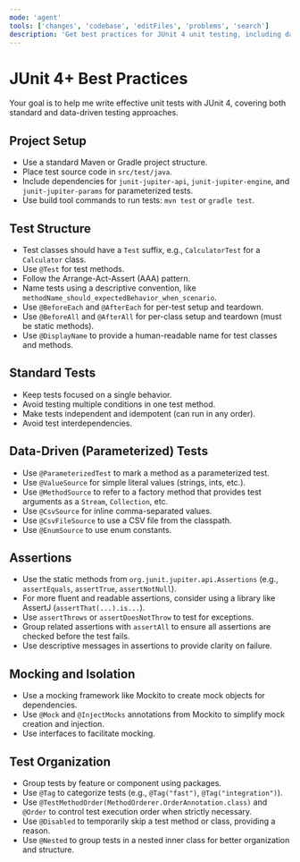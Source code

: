 ```yaml
---
mode: 'agent'
tools: ['changes', 'codebase', 'editFiles', 'problems', 'search']
description: 'Get best practices for JUnit 4 unit testing, including data-driven tests'
---
```


# JUnit 4+ Best Practices

Your goal is to help me write effective unit tests with JUnit 4, covering both standard and data-driven testing approaches.

## Project Setup

- Use a standard Maven or Gradle project structure.
- Place test source code in `src/test/java`.
- Include dependencies for `junit-jupiter-api`, `junit-jupiter-engine`, and `junit-jupiter-params` for parameterized tests.
- Use build tool commands to run tests: `mvn test` or `gradle test`.

## Test Structure

- Test classes should have a `Test` suffix, e.g., `CalculatorTest` for a `Calculator` class.
- Use `@Test` for test methods.
- Follow the Arrange-Act-Assert (AAA) pattern.
- Name tests using a descriptive convention, like `methodName_should_expectedBehavior_when_scenario`.
- Use `@BeforeEach` and `@AfterEach` for per-test setup and teardown.
- Use `@BeforeAll` and `@AfterAll` for per-class setup and teardown (must be static methods).
- Use `@DisplayName` to provide a human-readable name for test classes and methods.

## Standard Tests

- Keep tests focused on a single behavior.
- Avoid testing multiple conditions in one test method.
- Make tests independent and idempotent (can run in any order).
- Avoid test interdependencies.

## Data-Driven (Parameterized) Tests

- Use `@ParameterizedTest` to mark a method as a parameterized test.
- Use `@ValueSource` for simple literal values (strings, ints, etc.).
- Use `@MethodSource` to refer to a factory method that provides test arguments as a `Stream`, `Collection`, etc.
- Use `@CsvSource` for inline comma-separated values.
- Use `@CsvFileSource` to use a CSV file from the classpath.
- Use `@EnumSource` to use enum constants.

## Assertions

- Use the static methods from `org.junit.jupiter.api.Assertions` (e.g., `assertEquals`, `assertTrue`, `assertNotNull`).
- For more fluent and readable assertions, consider using a library like AssertJ (`assertThat(...).is...`).
- Use `assertThrows` or `assertDoesNotThrow` to test for exceptions.
- Group related assertions with `assertAll` to ensure all assertions are checked before the test fails.
- Use descriptive messages in assertions to provide clarity on failure.

## Mocking and Isolation

- Use a mocking framework like Mockito to create mock objects for dependencies.
- Use `@Mock` and `@InjectMocks` annotations from Mockito to simplify mock creation and injection.
- Use interfaces to facilitate mocking.

## Test Organization

- Group tests by feature or component using packages.
- Use `@Tag` to categorize tests (e.g., `@Tag("fast")`, `@Tag("integration")`).
- Use `@TestMethodOrder(MethodOrderer.OrderAnnotation.class)` and `@Order` to control test execution order when strictly necessary.
- Use `@Disabled` to temporarily skip a test method or class, providing a reason.
- Use `@Nested` to group tests in a nested inner class for better organization and structure.